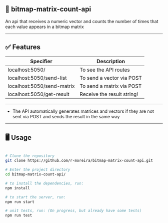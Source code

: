 ## 🚀 bitmap-matrix-count-api
An api that receives a numeric vector and counts the number of times that each value appears in a bitmap matrix

---

## ✅ Features

| Specifier | Description |
| ------------ | ------------ |
|localhost:5050/| To see the API routes|
|localhost:5050/send-list | To send a vector via POST
|localhost:5050/send-matrix | To send a matrix via POST
|localhost:5050/get-result | Receive the result string!

---
 - The API automatically generates matrices and vectors if they are not sent via POST and sends the result in the same way
---

## 🖥️ Usage

```bash

# Clone the repository
git clone https://github.com/r-moreira/bitmap-matrix-count-api.git

# Enter the project directory
cd bitmap-matrix-count-api/

# to install the dependencies, run:
npm install

# to start the server, run:
npm run start

# unit tests, run: (On progress, but already have some tests)
npm run test
```
